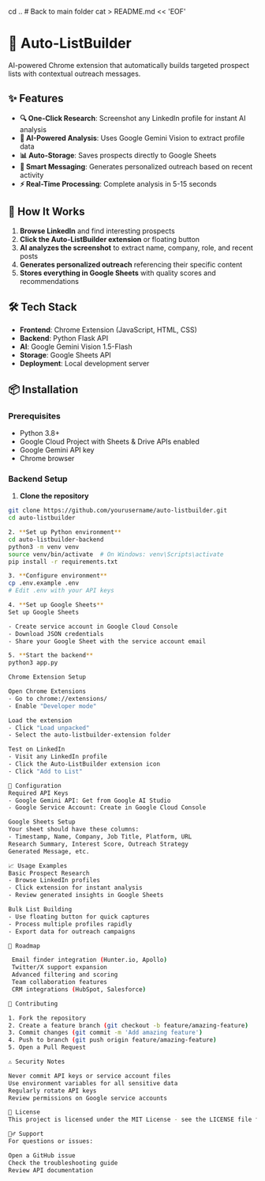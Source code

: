 cd ..  # Back to main folder
cat > README.md << 'EOF'
# 🚀 Auto-ListBuilder

AI-powered Chrome extension that automatically builds targeted prospect lists with contextual outreach messages.

## ✨ Features

- **🔍 One-Click Research**: Screenshot any LinkedIn profile for instant AI analysis
- **🧠 AI-Powered Analysis**: Uses Google Gemini Vision to extract profile data
- **📊 Auto-Storage**: Saves prospects directly to Google Sheets
- **💬 Smart Messaging**: Generates personalized outreach based on recent activity
- **⚡ Real-Time Processing**: Complete analysis in 5-15 seconds

## 🎯 How It Works

1. **Browse LinkedIn** and find interesting prospects
2. **Click the Auto-ListBuilder extension** or floating button
3. **AI analyzes the screenshot** to extract name, company, role, and recent posts
4. **Generates personalized outreach** referencing their specific content
5. **Stores everything in Google Sheets** with quality scores and recommendations

## 🛠️ Tech Stack

- **Frontend**: Chrome Extension (JavaScript, HTML, CSS)
- **Backend**: Python Flask API
- **AI**: Google Gemini Vision 1.5-Flash
- **Storage**: Google Sheets API
- **Deployment**: Local development server

## 📦 Installation

### Prerequisites
- Python 3.8+
- Google Cloud Project with Sheets & Drive APIs enabled
- Google Gemini API key
- Chrome browser

### Backend Setup

1. **Clone the repository**
```bash
git clone https://github.com/yourusername/auto-listbuilder.git
cd auto-listbuilder

2. **Set up Python environment**
cd auto-listbuilder-backend
python3 -m venv venv
source venv/bin/activate  # On Windows: venv\Scripts\activate
pip install -r requirements.txt

3. **Configure environment**
cp .env.example .env
# Edit .env with your API keys

4. **Set up Google Sheets**
Set up Google Sheets

- Create service account in Google Cloud Console
- Download JSON credentials
- Share your Google Sheet with the service account email

5. **Start the backend**
python3 app.py

Chrome Extension Setup

Open Chrome Extensions
- Go to chrome://extensions/
- Enable "Developer mode"

Load the extension
- Click "Load unpacked"
- Select the auto-listbuilder-extension folder

Test on LinkedIn
- Visit any LinkedIn profile
- Click the Auto-ListBuilder extension icon
- Click "Add to List"

🔑 Configuration
Required API Keys
- Google Gemini API: Get from Google AI Studio
- Google Service Account: Create in Google Cloud Console

Google Sheets Setup
Your sheet should have these columns:
- Timestamp, Name, Company, Job Title, Platform, URL
Research Summary, Interest Score, Outreach Strategy
Generated Message, etc.

📈 Usage Examples
Basic Prospect Research
- Browse LinkedIn profiles
- Click extension for instant analysis
- Review generated insights in Google Sheets

Bulk List Building
- Use floating button for quick captures
- Process multiple profiles rapidly
- Export data for outreach campaigns

🚧 Roadmap

 Email finder integration (Hunter.io, Apollo)
 Twitter/X support expansion
 Advanced filtering and scoring
 Team collaboration features
 CRM integrations (HubSpot, Salesforce)

🤝 Contributing

1. Fork the repository
2. Create a feature branch (git checkout -b feature/amazing-feature)
3. Commit changes (git commit -m 'Add amazing feature')
4. Push to branch (git push origin feature/amazing-feature)
5. Open a Pull Request

⚠️ Security Notes

Never commit API keys or service account files
Use environment variables for all sensitive data
Regularly rotate API keys
Review permissions on Google service accounts

📄 License
This project is licensed under the MIT License - see the LICENSE file for details.

🙋‍♂️ Support
For questions or issues:

Open a GitHub issue
Check the troubleshooting guide
Review API documentation
